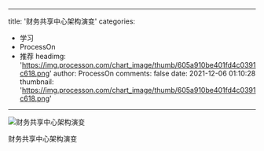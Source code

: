 
---
title: '财务共享中心架构演变'
categories: 
 - 学习
 - ProcessOn
 - 推荐
headimg: 'https://img.processon.com/chart_image/thumb/605a910be401fd4c0391c618.png'
author: ProcessOn
comments: false
date: 2021-12-06 01:10:28
thumbnail: 'https://img.processon.com/chart_image/thumb/605a910be401fd4c0391c618.png'
---

<div>   
<img class="thumb" alt="财务共享中心架构演变" src="https://img.processon.com/chart_image/thumb/605a910be401fd4c0391c618.png" referrerpolicy="no-referrer">
<p>财务共享中心架构演变</p>  
</div>
            